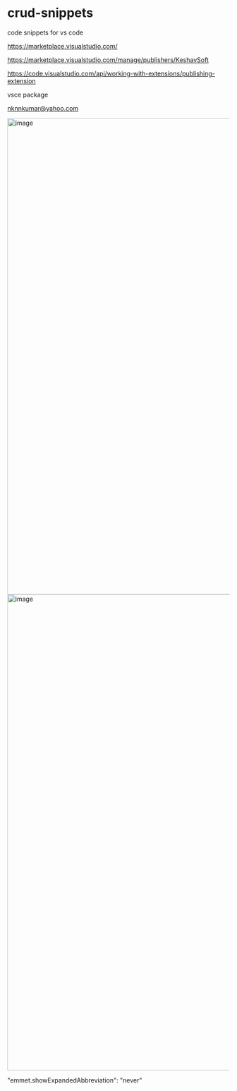 # crud-snippets

code snippets for vs code

https://marketplace.visualstudio.com/

https://marketplace.visualstudio.com/manage/publishers/KeshavSoft

https://code.visualstudio.com/api/working-with-extensions/publishing-extension

vsce package

nknnkumar@yahoo.com

<img width="1920" height="1080" alt="image" src="https://github.com/user-attachments/assets/048441a8-849d-43d4-955b-a79b4ed082cb" />

<img width="1920" height="1080" alt="image" src="https://github.com/user-attachments/assets/dc888e7c-6526-4851-bcac-8f9916f9f6ad" />


   "emmet.showExpandedAbbreviation": "never"

   
